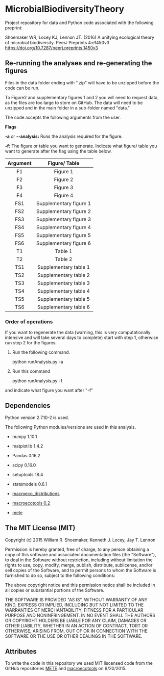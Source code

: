 # MicrobialBiodiversityTheory
Project repository for data and Python code associated with the following preprint:

Shoemaker WR, Locey KJ, Lennon JT. (2016) A unifying ecological theory of microbial biodiversity. PeerJ Preprints 4:e1450v3 https://doi.org/10.7287/peerj.preprints.1450v3

## Re-running the analyses and re-generating the figures

Files in the data folder ending with ".zip" will have to be unzipped before the code can be run.

To Figure2 and supplementary figures 1 and 2 you will need to request data, as the files are too large to store on GitHub. The data will need to be unzipped and in the main folder in a sub-folder named "data."

The code accepts the following arguments from the user.

**Flags**

**-a** or **--analysis:** Runs the analysis required for the figure.

**-f:**  The figure or table you want to generate. Indicate what figure/ table you want to generate after the flag using the table below.

| Argument |          Figure/ Table         |
|:--------:|:-----------------------:|
|     F1    |         Figure 1        |
|     F2    |         Figure 2        |
|    F3    |  Figure 3  |
|    F4    | Figure 4 |
|    FS1    |  Supplementary figure 1 |
|    FS2    |  Supplementary figure 2 |
|    FS3    |  Supplementary figure 3 |
|    FS4    |  Supplementary figure 4 |
|    FS5    |  Supplementary figure 5 |
|    FS6    |  Supplementary figure 6 |
|     T1    |         Table 1        |
|     T2    |         Table 2        |
|    TS1    |  Supplementary table 1 |
|    TS2    |  Supplementary table 2 |
|    TS3    |  Supplementary table 3 |
|    TS4    |  Supplementary table 4 |
|    TS5    |  Supplementary table 5 |
|    TS6    |  Supplementary table 6 |

### Order of operations

If you want to regenerate the data (warning, this is very computationally intensive and will take several days to complete) start with step 1, otherwise run step 2 for the figures.

1) Run the following command.

	python runAnalysis.py -a

2) Run this command

	python runAnalysis.py -f

  and indicate what figure  you want after "-f"


## Dependencies

Python version 2.7.10-2 is used.

The following Python modules/versions are used in this analysis.

+ numpy 1.10.1

+ matplotlib 1.4.2

+ Pandas 0.16.2

+ scipy 0.16.0

+ setuptools 18.4

+ statsmodels 0.6.1

+ [macroeco_distributions](https://github.com/weecology/macroecotools)

+ [macroecotools 0.2](https://github.com/weecology/macroecotools)

+ [mete](https://github.com/weecology/METE)

## The MIT License (MIT)

Copyright (c) 2015  William R. Shoemaker, Kenneth J. Locey, Jay T. Lennon

Permission is hereby granted, free of charge, to any person obtaining a copy
of this software and associated documentation files (the "Software"), to deal
in the Software without restriction, including without limitation the rights
to use, copy, modify, merge, publish, distribute, sublicense, and/or sell
copies of the Software, and to permit persons to whom the Software is
furnished to do so, subject to the following conditions:

The above copyright notice and this permission notice shall be included in
all copies or substantial portions of the Software.

THE SOFTWARE IS PROVIDED "AS IS", WITHOUT WARRANTY OF ANY KIND, EXPRESS OR
IMPLIED, INCLUDING BUT NOT LIMITED TO THE WARRANTIES OF MERCHANTABILITY,
FITNESS FOR A PARTICULAR PURPOSE AND NONINFRINGEMENT. IN NO EVENT SHALL THE
AUTHORS OR COPYRIGHT HOLDERS BE LIABLE FOR ANY CLAIM, DAMAGES OR OTHER
LIABILITY, WHETHER IN AN ACTION OF CONTRACT, TORT OR OTHERWISE, ARISING FROM,
OUT OF OR IN CONNECTION WITH THE SOFTWARE OR THE USE OR OTHER DEALINGS IN
THE SOFTWARE.

## Attributes

To write the code in this repository we used MIT liscensed code from the GitHub repositories [METE](https://github.com/weecology/macroecotools) and [macroecotools](https://github.com/weecology/macroecotools) on 9/20/2015.
